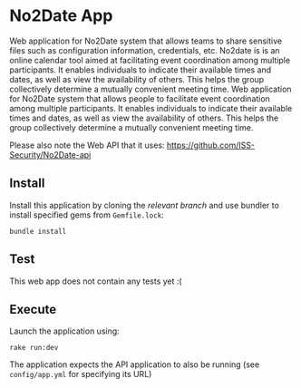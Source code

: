 # No2Date App

Web application for No2Date system that allows teams to share sensitive files such as configuration information, credentials, etc.
No2date is is an online calendar tool aimed at facilitating event coordination among multiple participants. It enables individuals to indicate their available times and dates, as well as view the availability of others. This helps the group collectively determine a mutually convenient meeting time.
Web application for No2Date system that allows people to facilitate event coordination among multiple participants. It enables individuals to indicate their available times and dates, as well as view the availability of others. This helps the group collectively determine a mutually convenient meeting time.

Please also note the Web API that it uses: https://github.com/ISS-Security/No2Date-api

## Install

Install this application by cloning the *relevant branch* and use bundler to install specified gems from `Gemfile.lock`:

```shell
bundle install
```

## Test

This web app does not contain any tests yet :(

## Execute

Launch the application using:

```shell
rake run:dev
```

The application expects the API application to also be running (see `config/app.yml` for specifying its URL)
